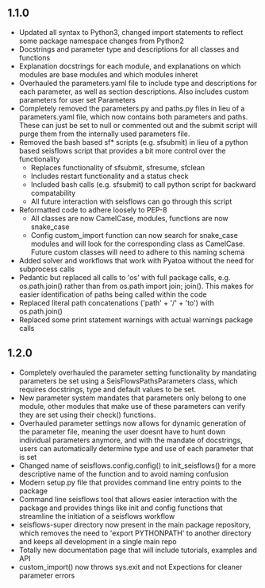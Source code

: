 ## 1.1.0
* Updated all syntax to Python3, changed import statements to reflect some 
  package namespace changes from Python2
* Docstrings and parameter type and descriptions for all classes and functions
* Explanation docstrings for each module, and explanations on which modules are
  base modules and which modules inheret
* Overhauled the parameters.yaml file to include type and descriptions for each
  parameter, as well as section descriptions. Also includes custom parameters
  for user set Parameters
* Completely removed the parameters.py and paths.py files in lieu of a 
  parameters.yaml file, which now contains both parameters and paths. 
  These can just be set to null or commented out and the submit script will 
  purge them from the internally used parameters file.
* Removed the bash based sf* scripts (e.g. sfsubmit) in lieu of a python
  based seisflows script that provides a bit more control over the functionality
  - Replaces functionality of sfsubmit, sfresume, sfclean 
  - Includes restart functionality and a status check 
  - Included bash calls (e.g. sfsubmit) to call python script for backward 
    compatability
  - All future interaction with seisflows can go through this script
* Reformatted code to adhere loosely to PEP-8
  - All classes are now CamelCase, modules, functions are now snake_case
  - Config custom_import function can now search for snake_case modules and will
    look for the corresponding class as CamelCase. Future custom classes will
    need to adhere to this naming schema
* Added solver and workflows that work with Pyatoa without the need for
  subprocess calls
* Pedantic but replaced all calls to 'os' with full package calls, e.g. 
  os.path.join() rather than from os.path import join; join(). This makes for 
  easier identification of paths being called within the code
* Replaced literal path concatenations ('path' + '/' + 'to') with os.path.join()
* Replaced some print statement warnings with actual warnings package calls

## 1.2.0
* Completely overhauled the parameter setting functionality by mandating 
  parameters be set using a SeisFlowsPathsParameters class, which requires
  docstrings, type and default values to be set. 
* New parameter system mandates that parameters only belong to 
  one module, other modules that make use of these parameters can verify 
  they are set using their check() functions.
* Overhauled parameter settings now allows for dynamic generation of the 
  parameter file, meaning the user doesnt have to hunt down individual 
  parameters anymore, and with the mandate of docstrings, users can 
  automatically determine type and use of each parameter that is set
* Changed name of seisflows.config.config() to init_seisflows() for a more 
  descriptive name of the function and to avoid naming confusion
* Modern setup.py file that provides command line entry points to the package
* Command line seisflows tool that allows easier interaction with the package
  and provides things like init and config functions that streamline the 
  initiation of a seisflows workflow
* seisflows-super directory now present in the main package repository, 
  which removes the need to 'export PYTHONPATH' to another directory and keeps
  all development in a single main repo
* Totally new documentation page that will include tutorials, examples and API
* custom_import() now throws sys.exit and not Expections for cleaner 
  parameter errors
